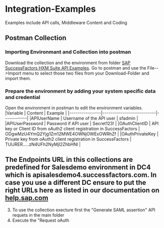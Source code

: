 # Integration-Examples
Examples include API calls, Middleware Content and Coding


## Postman Collection

### Importing Environmant and Collection into postman
Download the collection and the environment from folder [SAP SuccessFactors HXM Suite API Examples](https://github.com/d040159/Integration-Examples/tree/main/SAP%20SuccessFactors%20HXM%20Suite%20API%20Examples). Go to postman and use the File-->Import menu to select those two files from your Download-Folder and import them. 

### Prepare the environment by adding your system specific data and credential
Open the environment in postman to edit the environment variables.
|Variable        | Content                   | Example    |
|----------------|---------------------------|------------|
|APIUserName     | Username of the API user  | sfadmin    |
|APIUserPassword | Password if API user      | Secret123! |
|OAuthClientID   | API key or Client ID from oAuth2 client registration in SuccessFactors | ODgwMzU4YmQ2Yjg1Zm12MWE4OWNjOWExOWRhZf |
|OAuthPrivateKey | Private key from oAuth2 client registration in SuccessFactors | TUlJRER.....zN4UFh2NyMjI2ZhbHNl |

The Endpoints URL in this collections are predefined for Salesdemo environment in DC4 which is apisalesdemo4.successfactors.com. In case you use a different DC ensure to put the right URLs here as listed in our documentation on [help.sap.com](https://help.sap.com/docs/SAP_SUCCESSFACTORS_PLATFORM/d599f15995d348a1b45ba5603e2aba9b/af2b8d5437494b12be88fe374eba75b6.html)
- 
3. To use the collection execture first the "Generate SAML assertion" API requets in the main folder
4. Execute the "Request oAuth 
